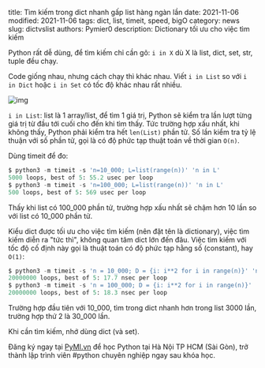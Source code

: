 title: Tìm kiếm trong dict nhanh gấp list hàng ngàn lần
date: 2021-11-06
modified: 2021-11-06
tags: dict, list, timeit, speed, bigO
category: news
slug: dictvslist
authors: Pymier0
description: Dictionary tối ưu cho việc tìm kiếm

Python rất dễ dùng, để tìm kiếm chỉ cần gõ: `i in X`
dù X là list, dict, set, str, tuple đều chạy.

Code giống nhau, nhưng cách chạy thì khác nhau. Viết `i in List` so với
`i in Dict` hoặc `i in Set` có tốc độ khác nhau rất nhiều.

![img](https://images.unsplash.com/photo-1624724585603-967eb2073e03?crop=entropy&cs=tinysrgb&fit=max&fm=jpg&ixid=MnwyMzI1MzN8MHwxfHJhbmRvbXx8fHx8fHx8fDE2MzYxNzA5Nzk&ixlib=rb-1.2.1&q=80&w=600)

`i in List`: list là 1 array/list, để tìm 1 giá trị, Python sẽ kiểm tra lần
lượt từng giá trị từ đầu tới cuối cho đến khi tìm thấy. Tức trường hợp xấu nhất,
khi không thấy, Python phải kiểm tra hết `len(List)` phần tử. Số lần kiểm tra
tỷ lệ thuận với số phần tử, gọi là có độ phức tạp thuật toán về thời gian `O(n)`.

Dùng timeit để đo:

```py
$ python3 -m timeit -s 'n=10_000; L=list(range(n))' 'n in L'
5000 loops, best of 5: 55.2 usec per loop
$ python3 -m timeit -s 'n=100_000; L=list(range(n))' 'n in L'
500 loops, best of 5: 569 usec per loop
```

Thấy khi list có 100_000 phần tử, trường hợp xấu nhất sẽ chậm hơn 10 lần so với
list có 10_000 phần tử.

Kiểu dict được tối ưu cho việc tìm kiếm (nên đặt tên là dictionary), việc tìm
kiếm diễn ra "tức thì", không quan tâm dict lớn đến đâu. Việc tìm kiếm với tốc
độ cố định này gọi là thuật toán có độ phức tạp hằng số (constant), hay `O(1)`:

```py
$ python3 -m timeit -s 'n = 10_000; D = {i: i**2 for i in range(n)}' 'n in D'
20000000 loops, best of 5: 17.7 nsec per loop
$ python3 -m timeit -s 'n = 100_000; D = {i: i**2 for i in range(n)}' 'n in D'
20000000 loops, best of 5: 18.3 nsec per loop
```

Trường hợp đầu tiên với 10_000, tìm trong dict nhanh hơn trong list 3000 lần,
trường hợp thứ 2 là 30_000 lần.

Khi cần tìm kiếm, nhớ dùng dict (và set).


Đăng ký ngay tại [PyMI.vn](https://pymi.vn) để học Python tại Hà Nội TP HCM (Sài Gòn),
trở thành lập trình viên #python chuyên nghiệp ngay sau khóa học.
